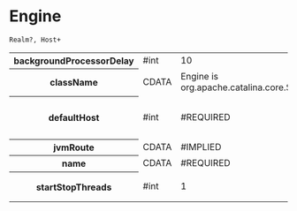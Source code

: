 # Engine

```
Realm?, Host+
```

<table>
    <tr><th>backgroundProcessorDelay</th><td>#int</td><td>10</td><td></td></tr>
    <tr><th>className</th><td>CDATA</td><td>Engine is org.apache.catalina.core.StandardEngine</td><td>实现类，必须实现接口org.apache.catalina.Engine</td></tr>
    <tr><th>defaultHost</th><td>#int</td><td>#REQUIRED</td><td>默认使用的Host，必须与其中一个子元素Host的name一致</td></tr>
    <tr><th>jvmRoute</th><td>CDATA</td><td>#IMPLIED</td><td></td></tr>
    <tr><th>name</th><td>CDATA</td><td>#REQUIRED</td><td>Engine名称</td></tr>
    <tr><th>startStopThreads</th><td>#int</td><td>1</td><td>并行启动的线程数，0表示与处理器个数相同</td></tr>
</table>